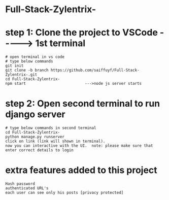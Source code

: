 # Full-Stack-Zylentrix-

# step 1: Clone the project to VSCode -----> 1st terminal
    # open terminal in vs code
    # type below commands
    git init
    git clone -b branch https://github.com/saiffuyf/Full-Stack-Zylentrix-.git
    cd Full-Stack-Zylentrix-
    npm start                          --->node js server starts

# step 2: Open second terminal to run django server
    # type below commands in second terminal
    cd Full-Stack-Zylentrix-
    python manage.py runserver
    click on link (link will shown in terminal).
    now you can interactive with the UI.  note: please make sure that enter correct details to login


# extra features added to this project
    Hash password
    authenticated URL's 
    each user can see only his posts [privacy protected]

    
